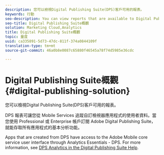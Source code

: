 ```yaml
---
description: 您可以檢視Digital Publishing Suite(DPS)客戶可用的報表。
keywords: 行動
seo-description: You can view reports that are available to Digital Publishing Suite (DPS) customers.
seo-title: Digital Publishing Suite概觀
solution: Marketing Cloud,Analytics
title: Digital Publishing Suite概觀
topic: 量度
uuid: ca335891-5d73-47dc-811f-374a0844109f
translation-type: tm+mt
source-git-commit: 46a0b8e0087c65880f46545a78f74d5985e36cdc

---
```



# Digital Publishing Suite概觀 {#digital-publishing-solution}

您可以檢視Digital Publishing Suite(DPS)客戶可用的報表。

DPS 報表可讓您從 Mobile Services 追蹤自訂檢視器應用程式的使用者資料。當您使用 Professional 或 Enterprise 帳戶訂閱 Adobe Digital Publishing Suite，就能存取所有應用程式的基本分析功能。

Apps that are created from DPS have access to the Adobe Mobile core service user interface through Analytics Essentials - DPS. For more information, see [DPS Analytics in the Digital Publishing Suite Help](https://helpx.adobe.com/digital-publishing-suite/help/omniture-analytics.html).
